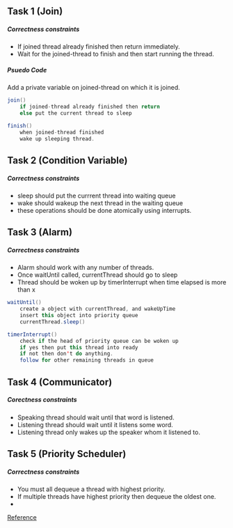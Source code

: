 ## Task 1 (Join)

##### Correctness constraints
* If joined thread already finished then return immediately.
* Wait for the joined-thread to finish and then start running the thread.

##### Psuedo Code
Add a private variable on joined-thread on which it is joined. 
```java
join()
	if joined-thread already finished then return
	else put the current thread to sleep

finish()
	when joined-thread finished
	wake up sleeping thread.
```
## Task 2 (Condition Variable)

##### Correctness constraints 
* sleep should put the currrent thread into waiting queue
* wake should wakeup the next thread in the waiting queue
* these operations should be done atomically using interrupts.

## Task 3 (Alarm)

##### Correctness constraints
* Alarm should work with any number of threads.
* Once waitUntil called, currentThread should go to sleep
* Thread should be woken up by timerInterrupt when time elapsed is more than x

```java
waitUntil()
	create a object with currentThread, and wakeUpTime
	insert this object into priority queue
	currentThread.sleep()

timerInterrupt()
	check if the head of priority queue can be woken up
	if yes then put this thread into ready
	if not then don't do anything.
	follow for other remaining threads in queue
```

## Task 4 (Communicator)

##### Corectness constraints
* Speaking thread should wait until that word is listened.
* Listening thread should wait until it listens some word.
* Listening thread only wakes up the speaker whom it listened to.

## Task 5 (Priority Scheduler)

##### Correctness constraints
* You must all dequeue a thread with highest priority.
* If multiple threads have highest priority then dequeue the oldest one.
* 
[Reference](https://github.com/thinkhy/CS162/wiki/Note-for-Project-1#task-v-35-125-lines-priority-schedulin)
